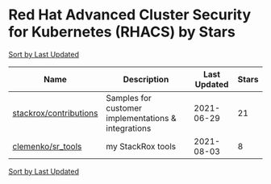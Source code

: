 # Red Hat Advanced Cluster Security for Kubernetes (RHACS) by Stars

[Sort by Last Updated](Red%20Hat%20Advanced%20Cluster%20Security%20for%20Kubernetes%20%28RHACS%29.Last%20Updated.md)

Name | Description | Last Updated | Stars 
--- | --- | --- | --- 
[stackrox/contributions](https://github.com/stackrox/contributions) | Samples for customer implementations & integrations | 2021-06-29 | 21 
[clemenko/sr_tools](https://github.com/clemenko/sr_tools) | my StackRox tools | 2021-08-03 | 8 

[Sort by Last Updated](Red%20Hat%20Advanced%20Cluster%20Security%20for%20Kubernetes%20%28RHACS%29.Last%20Updated.md)